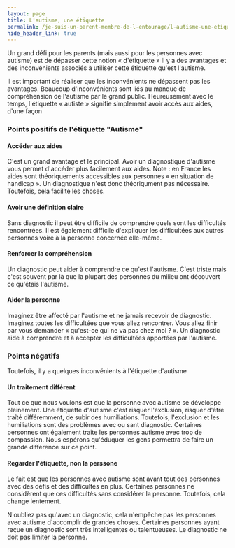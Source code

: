 ```yaml
---
layout: page
title: L'autisme, une étiquette
permalink: /je-suis-un-parent-membre-de-l-entourage/l-autisme-une-etiquette
hide_header_link: true
---
```


Un grand défi pour les parents (mais aussi pour les personnes avec autisme) est de dépasser cette notion « d'étiquette »
Il y a des avantages et des inconvénients associés à utiliser cette étiquette qu'est l'autisme.

Il est important de réaliser que les inconvénients ne dépassent pas les avantages. Beaucoup d'inconvénients sont liés au manque de compréhension de l'autisme par le grand public.
Heureusement avec le temps, l'étiquette « autiste » signifie simplement avoir accès aux aides, d'une façon

### Points positifs de l'étiquette "Autisme"

#### Accéder aux aides
C'est un grand avantage et le principal. Avoir un diagnostique d'autisme vous permet d'accéder plus facilement aux aides.
Note : en France les aides sont théoriquements accessibles aux personnes « en situation de handicap ». Un diagnostique n'est donc théoriqument pas nécessaire.
Toutefois, cela facilite les choses.


#### Avoir une définition claire
Sans diagnostic il peut être difficile de comprendre quels sont les difficultés rencontrées.
Il est également difficile d'expliquer les difficultées aux autres personnes voire à la personne concernée elle-même.

#### Renforcer la compréhension
Un diagnostic peut aider à comprendre ce qu'est l'autisme.
C'est triste mais c'est souvent par là que la plupart des personnes du milieu ont découvert ce qu'étais l'autisme.


#### Aider la personne
Imaginez être affecté par l'autisme et ne jamais recevoir de diagnostic. Imaginez toutes les difficultées que vous allez rencontrer.
Vous allez finir par vous demander « qu'est-ce qui ne va pas chez moi ? ». Un diagnostic aide à comprendre et à accepter les difficultées apportées par l'autisme.


### Points négatifs

Toutefois, il y a quelques inconvénients à l'étiquette d'autisme

#### Un traitement différent
Tout ce que nous voulons est que la personne avec autisme se développe pleinement. Une étiquette d'autisme c'est risquer l'exclusion, risquer d'être traîté différemment, de subir des humiliations.
Toutefois, l'exclusion et les humiliations sont des problèmes avec ou sant diagnostic.
Certaines personnes ont également traite les personnes autisme avec trop de compassion. Nous espérons qu'éduquer les gens permettra de faire un grande différence sur ce point.

#### Regarder l'étiquette, non la perssone
Le fait est que les personnes avec autisme sont avant tout des personnes avec des défis et des difficultés en plus.
Certaines personnes ne considèrent que ces difficultés sans considérer la personne.
Toutefois, cela change lentement.

N'oubliez pas qu'avec un diagnostic, cela n'empêche pas les personnes avec autisme d'accomplir de grandes choses.
Certaines personnes ayant reçue un diagnostic sont très intelligentes ou talentueuses.
Le diagnostic ne doit pas limiter la personne.

